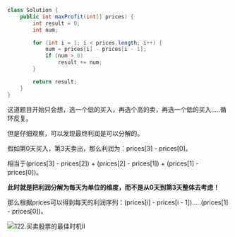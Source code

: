 ```java
class Solution {
    public int maxProfit(int[] prices) {
        int result = 0;
        int num;

        for (int i = 1; i < prices.length; i++) {
            num = prices[i] - prices[i - 1];
            if (num > 0)
                result += num;
        }

        return result;
    }
}
```

这道题目开始只会想，选一个低的买入，再选个高的卖，再选一个低的买入.....循环反复。

但是仔细观察，可以发现最终利润是可以分解的。

假如第0天买入，第3天卖出，那么利润为：prices[3] - prices[0]。

相当于(prices[3] - prices[2]) + (prices[2] - prices[1]) + (prices[1] - prices[0])。

**此时就是把利润分解为每天为单位的维度，而不是从0天到第3天整体去考虑！**

那么根据prices可以得到每天的利润序列：(prices[i] - prices[i - 1]).....(prices[1] - prices[0])。

![122.买卖股票的最佳时机II](https://code-thinking-1253855093.file.myqcloud.com/pics/2020112917480858-20230310134659477.png)